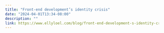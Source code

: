 ```yaml
---
title: "Front-end development’s identity crisis"
date: "2024-04-01T13:34-08:00"
description: ""
link: https://www.ellyloel.com/blog/front-end-development-s-identity-crisis/
---
```

